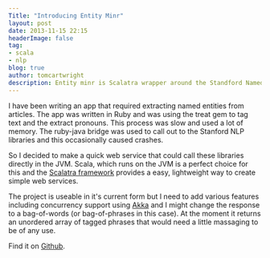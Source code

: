 ```yaml
---
Title: "Introducing Entity Minr"
layout: post
date: 2013-11-15 22:15
headerImage: false
tag:
- scala
- nlp
blog: true
author: tomcartwright
description: Entity minr is Scalatra wrapper around the Standford Named Entity Recogniser. It provides a JSON API making it easy to use the entity recognition functions.
---
```


I have been writing an app that required extracting named entities from articles. The app was written in Ruby and was using the treat gem to tag text and the extract pronouns. This process was slow and used a lot of memory. The ruby-java bridge was used to call out to the Stanford NLP libraries and this occasionally caused crashes. 

So I decided to make a quick web service that could call these libraries directly in the JVM. Scala, which runs on the JVM is a perfect choice for this and the [Scalatra framework](http://www.scalatra.org/) provides a easy, lightweight way to create simple web services. 

The project is useable in it's current form but I need to add various features including concurrency support using [Akka](http://akka.io/) and I might change the response to a bag-of-words (or bag-of-phrases in this case). At the moment it returns an unordered array of tagged phrases that would need a little massaging to be of any use.

Find it on [Github](https://github.com/tomcartwrightuk/entity_minr).
